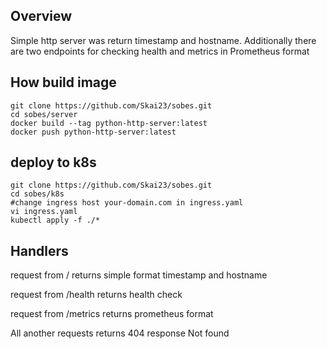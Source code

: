 ## Overview
Simple http server was return timestamp and hostname. 
Additionally there are two endpoints for checking health and metrics in Prometheus format

## How build image
```
git clone https://github.com/Skai23/sobes.git
cd sobes/server
docker build --tag python-http-server:latest
docker push python-http-server:latest
```
## deploy to k8s
```
git clone https://github.com/Skai23/sobes.git
cd sobes/k8s
#change ingress host your-domain.com in ingress.yaml
vi ingress.yaml
kubectl apply -f ./*
```

## Handlers
request from / returns simple format timestamp and hostname

request from /health returns health check

request from /metrics returns prometheus format

All another requests returns 404 response Not found
